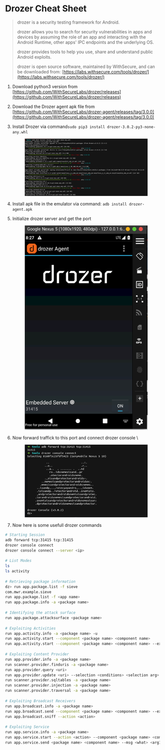 # Drozer Cheat Sheet

> drozer is a security testing framework for Android.
>
> drozer allows you to search for security vulnerabilities in apps and devices by assuming the role of an app and interacting with the Android Runtime, other apps' IPC endpoints and the underlying OS.
>
> drozer provides tools to help you use, share and understand public Android exploits.
>
> drozer is open source software, maintained by WithSecure, and can be downloaded from: [https://labs.withsecure.com/tools/drozer/](https://labs.withsecure.com/tools/drozer/)

1. Download python3 version from [https://github.com/WithSecureLabs/drozer/releases](https://github.com/WithSecureLabs/drozer/releases)
2. Download the Drozer agent apk file from [https://github.com/WithSecureLabs/drozer-agent/releases/tag/3.0.0](https://github.com/WithSecureLabs/drozer-agent/releases/tag/3.0.0)
3.  Install Drozer via command`sudo pip3 install drozer-3.0.2-py3-none-any.whl`

    <figure><img src="../../.gitbook/assets/image (1) (1) (1) (1) (1) (1) (1) (1) (1) (1) (1).png" alt=""><figcaption></figcaption></figure>
4. Install apk file in the emulator via command: `adb install drozer-agent.apk`
5.  Initialize drozer server and get the port&#x20;

    <figure><img src="../../.gitbook/assets/image (2) (1) (1) (1) (1) (1) (1) (1).png" alt=""><figcaption></figcaption></figure>
6.  Now forward traffick to this port and connect drozer console \


    <figure><img src="../../.gitbook/assets/image (3) (1) (1) (1) (1) (1) (1).png" alt=""><figcaption></figcaption></figure>
7. Now here is some usefull drozer commands

```bash
# Starting Session
adb forward tcp:31415 tcp:31415
drozer console connect
drozer console connect --server <ip>

# List Modes
ls
ls activity

# Retrieving package information 
dz> run app.package.list -f sieve  
com.mwr.example.sieve
run app.package.list -f <app name>
run app.package.info -a <package name>

# Identifying the attack surface
run app.package.attacksurface <package name>

# Exploiting Activities
run app.activity.info -a <package name> -u
run app.activity.start --component <package name> <component name>
run app.activity.start --component <package name> <component name> --extra <type> <key> <value>

# Exploiting Content Provider
run app.provider.info -a <package name>
run scanner.provider.finduris -a <package name>
run app.provider.query <uri>
run app.provider.update <uri> --selection <conditions> <selection arg> <column> <data>
run scanner.provider.sqltables -a <package name>
run scanner.provider.injection -a <package name>
run scanner.provider.traversal -a <package name>

# Exploiting Broadcast Receivers
run app.broadcast.info -a <package name>
run app.broadcast.send --component <package name> <component name> --extra <type> <key> <value>
run app.broadcast.sniff --action <action>

# Exploiting Service
run app.service.info -a <package name>
run app.service.start --action <action> --component <package name> <component name>
run app.service.send <package name> <component name> --msg <what> <arg1> <arg2> --extra <type> <key> <value> --bundle-as-obj

```
